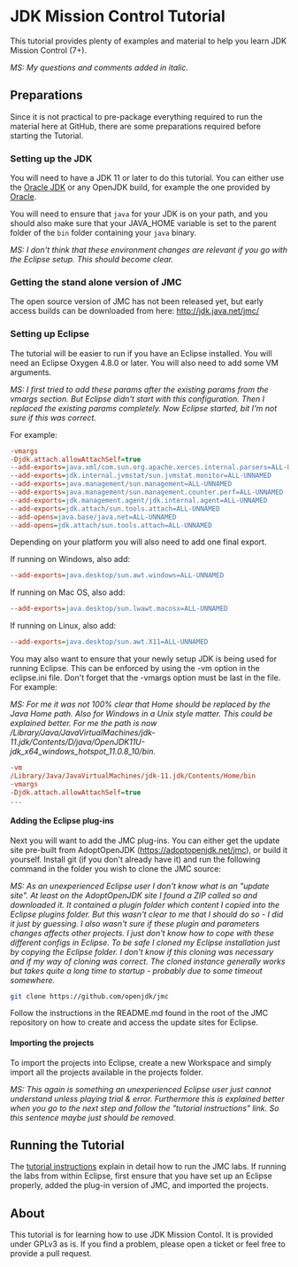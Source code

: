 # JDK Mission Control Tutorial

This tutorial provides plenty of examples and material to help you learn JDK Mission Control (7+).

*MS: My questions and comments added in italic.*

## Preparations
Since it is not practical to pre-package everything required to run the material here at GitHub, there are some preparations required before starting the Tutorial.

### Setting up the JDK
You will need to have a JDK 11 or later to do this tutorial. You can either use the [Oracle JDK](http://java.oracle.com) or any OpenJDK build, for example the one provided by [Oracle](http://jdk.java.net/11/).

You will need to ensure that `java` for your JDK is on your path, and you should also make sure that your JAVA_HOME variable is set to the parent folder of the `bin` folder containing your `java` binary.

*MS: I don't think that these environment changes are relevant if you go with the Eclipse setup. This should become clear.*

### Getting the stand alone version of JMC
The open source version of JMC has not been released yet, but early access builds can be downloaded from here:
http://jdk.java.net/jmc/

### Setting up Eclipse
The tutorial will be easier to run if you have an Eclipse installed. You will need an Eclipse Oxygen 4.8.0 or later. You will also need to add some VM arguments. 

*MS: I first tried to add these params after the existing params from the vmargs section. But Eclipse didn't start with this configuration. Then I replaced the existing params completely. Now Eclipse started, bit I'm not sure if this was correct.*

For example:

```ini
-vmargs
-Djdk.attach.allowAttachSelf=true
--add-exports=java.xml/com.sun.org.apache.xerces.internal.parsers=ALL-UNNAMED
--add-exports=jdk.internal.jvmstat/sun.jvmstat.monitor=ALL-UNNAMED
--add-exports=java.management/sun.management=ALL-UNNAMED
--add-exports=java.management/sun.management.counter.perf=ALL-UNNAMED
--add-exports=jdk.management.agent/jdk.internal.agent=ALL-UNNAMED
--add-exports=jdk.attach/sun.tools.attach=ALL-UNNAMED
--add-opens=java.base/java.net=ALL-UNNAMED
--add-opens=jdk.attach/sun.tools.attach=ALL-UNNAMED
```

Depending on your platform you will also need to add one final export.

If running on Windows, also add:

```ini
--add-exports=java.desktop/sun.awt.windows=ALL-UNNAMED
```

If running on Mac OS, also add:

```ini
--add-exports=java.desktop/sun.lwawt.macosx=ALL-UNNAMED
```

If running on Linux, also add:

```ini
--add-exports=java.desktop/sun.awt.X11=ALL-UNNAMED
```

You may also want to ensure that your newly setup JDK is being used for running Eclipse. This can be enforced by using the -vm option in the eclipse.ini file. Don't forget that the -vmargs option must be last in the file. For example:

*MS: For me it was not 100% clear that Home should be replaced by the Java Home path. Also for Windows in a Unix style matter. This could be explained better. For me the path is now /Library/Java/JavaVirtualMachines/jdk-11.jdk/Contents/D/java/OpenJDK11U-jdk_x64_windows_hotspot_11.0.8_10/bin.*

```ini
-vm
/Library/Java/JavaVirtualMachines/jdk-11.jdk/Contents/Home/bin
-vmargs
-Djdk.attach.allowAttachSelf=true
...
```

#### Adding the Eclipse plug-ins

Next you will want to add the JMC plug-ins. You can either get the update site pre-built from AdoptOpenJDK (https://adoptopenjdk.net/jmc), or build it yourself. Install git (if you don't already have it) and run the following command in the folder you wish to clone the JMC source:

*MS: As an unexperienced Eclipse user I don't know what is an "update site". At least on the AdoptOpenJDK site I found a ZIP called so and downloaded it. It contained a plugin folder which content I copied into the Eclipse plugins folder. But this wasn't clear to me that I should do so - I did it just by guessing. I also wasn't sure if these plugin and parameters changes affects other projects. I just don't know how to cope with these different configs in Eclipse. To be safe I cloned my Eclipse installation just by copying the Eclipse folder. I don't know if this cloning was necessary and if my way of cloning was correct. The cloned instance generally works but takes quite a long time to startup - probably due to some timeout somewhere.*

```bash
git clone https://github.com/openjdk/jmc
```

Follow the instructions in the README.md found in the root of the JMC repository on how to create and access the update sites for Eclipse.

#### Importing the projects
To import the projects into Eclipse, create a new Workspace and simply import all the projects available in the projects folder.

*MS: This again is something an unexperienced Eclipse user just cannot understand unless playing trial & error. Furthermore this is explained better when you go to the next step and follow the "tutorial instructions" link. So this sentence maybe just should be removed.*

## Running the Tutorial
The [tutorial instructions](https://github.com/thegreystone/jmc-tutorial/tree/master/docs) explain in detail how to run the JMC labs. If running the labs from within Eclipse, first ensure that you have set up an Eclipse properly, added the plug-in version of JMC, and imported the projects.

## About
This tutorial is for learning how to use JDK Mission Contol. It is provided under GPLv3 as is. If you find a problem, please open a ticket or feel free to provide a pull request.
